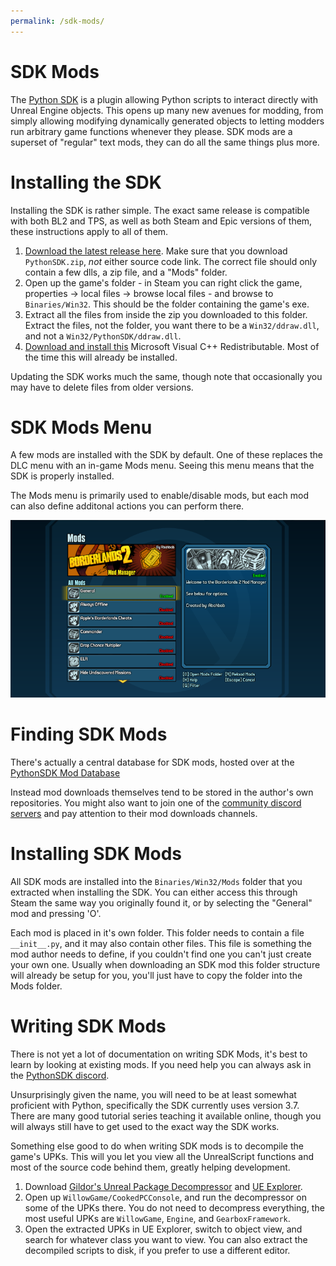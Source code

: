 ```yaml
---
permalink: /sdk-mods/
---
```


# SDK Mods

The [Python SDK](https://github.com/bl-sdk/PythonSDK) is a plugin allowing Python
scripts to interact directly with Unreal Engine objects. This opens up many new
avenues for modding, from simply allowing modifying dynamically generated objects
to letting modders run arbitrary game functions whenever they please. SDK mods
are a superset of "regular" text mods, they can do all the same things plus more.

# Installing the SDK

Installing the SDK is rather simple. The exact same release is compatible with
both BL2 and TPS, as well as both Steam and Epic versions of them, these
instructions apply to all of them.

1. [Download the latest release here](https://github.com/bl-sdk/PythonSDK/releases).
   Make sure that you download `PythonSDK.zip`, *not* either source code link.
   The correct file should only contain a few dlls, a zip file, and a "Mods" folder.
2. Open up the game's folder - in Steam you can right click the game, properties ->
   local files -> browse local files - and browse to `Binaries/Win32`.
   This should be the folder containing the game's exe.
3. Extract all the files from inside the zip you downloaded to this folder. Extract
   the files, not the folder, you want there to be a `Win32/ddraw.dll`, and not a
   `Win32/PythonSDK/ddraw.dll`.
4. [Download and install this](https://aka.ms/vs/16/release/vc_redist.x86.exe)
   Microsoft Visual C++ Redistributable. Most of the time this will already be
   installed.

Updating the SDK works much the same, though note that occasionally you may have
to delete files from older versions.

# SDK Mods Menu

A few mods are installed with the SDK by default. One of these replaces the DLC
menu with an in-game Mods menu. Seeing this menu means that the SDK is properly
installed.

The Mods menu is primarily used to enable/disable mods, but each mod can also
define additonal actions you can perform there.

[![SDK Mods Menu](/img/sdk-mods-menu.png)](/img/sdk-mods-menu.png)

# Finding SDK Mods

There's actually a central database for SDK mods, hosted over at the [PythonSDK Mod Database](https://bl-sdk.github.io/)

Instead mod downloads themselves tend to be stored in the author's own repositories.
You might also want to join one of the [community discord servers](/community/)
and pay attention to their mod downloads channels.

# Installing SDK Mods

All SDK mods are installed into the `Binaries/Win32/Mods` folder that you extracted
when installing the SDK. You can either access this through Steam the same way
you originally found it, or by selecting the "General" mod and pressing 'O'.

Each mod is placed in it's own folder. This folder needs to contain a file
`__init__.py`, and it may also contain other files. This file is something the
mod author needs to define, if you couldn't find one you can't just create your
own one. Usually when downloading an SDK mod this folder structure will already
be setup for you, you'll just have to copy the folder into the Mods folder.

# Writing SDK Mods

There is not yet a lot of documentation on writing SDK Mods, it's best to learn
by looking at existing mods. If you need help you can always ask in the [PythonSDK discord](/community/).

Unsurprisingly given the name, you will need to be at least somewhat proficient
with Python, specifically the SDK currently uses version 3.7. There are many
good tutorial series teaching it available online, though you will always still
have to get used to the exact way the SDK works.

Something else good to do when writing SDK mods is to decompile the game's UPKs.
This will you let you view all the UnrealScript functions and most of the source
code behind them, greatly helping development.

1. Download [Gildor's Unreal Package Decompressor](https://www.gildor.org/downloads)
   and [UE Explorer](https://eliotvu.com/portfolio/view/21/ue-explorer).
2. Open up `WillowGame/CookedPCConsole`, and run the decompressor on some of
   the UPKs there. You do not need to decompress everything, the most useful
   UPKs are `WillowGame`, `Engine`, and `GearboxFramework`.
3. Open the extracted UPKs in UE Explorer, switch to object view, and search
   for whatever class you want to view. You can also extract the decompiled
   scripts to disk, if you prefer to use a different editor.
